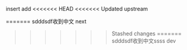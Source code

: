 insert add
<<<<<<< HEAD
<<<<<<< Updated upstream

=======
sdddsdf收到中文 next
>>>>>>> Stashed changes
=======
sdddsdf收到中文ssss
>>>>>>> dev
